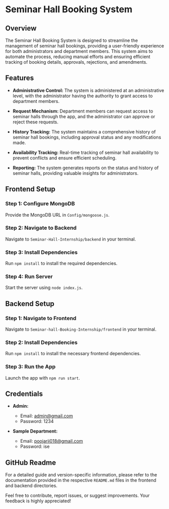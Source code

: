 # Seminar Hall Booking System

## Overview

The Seminar Hall Booking System is designed to streamline the management of seminar hall bookings, providing a user-friendly experience for both administrators and department members. This system aims to automate the process, reducing manual efforts and ensuring efficient tracking of booking details, approvals, rejections, and amendments.

## Features

- **Administrative Control:** The system is administered at an administrative level, with the administrator having the authority to grant access to department members.
  
- **Request Mechanism:** Department members can request access to seminar halls through the app, and the administrator can approve or reject these requests.

- **History Tracking:** The system maintains a comprehensive history of seminar hall bookings, including approval status and any modifications made.

- **Availability Tracking:** Real-time tracking of seminar hall availability to prevent conflicts and ensure efficient scheduling.

- **Reporting:** The system generates reports on the status and history of seminar halls, providing valuable insights for administrators.

## Frontend Setup

### Step 1: Configure MongoDB
Provide the MongoDB URL in `Config/mongoose.js`.

### Step 2: Navigate to Backend
Navigate to `Seminar-Hall-Internship/backend` in your terminal.

### Step 3: Install Dependencies
Run `npm install` to install the required dependencies.

### Step 4: Run Server
Start the server using `node index.js`.

## Backend Setup

### Step 1: Navigate to Frontend
Navigate to `Seminar-hall-Booking-Internship/frontend` in your terminal.

### Step 2: Install Dependencies
Run `npm install` to install the necessary frontend dependencies.

### Step 3: Run the App
Launch the app with `npm run start`.

## Credentials

- **Admin:**
  - Email: admin@gmail.com
  - Password: 1234

- **Sample Department:**
  - Email: poojarii018@gmail.com
  - Password: ise

## GitHub Readme

For a detailed guide and version-specific information, please refer to the documentation provided in the respective `README.md` files in the frontend and backend directories.

Feel free to contribute, report issues, or suggest improvements. Your feedback is highly appreciated!

